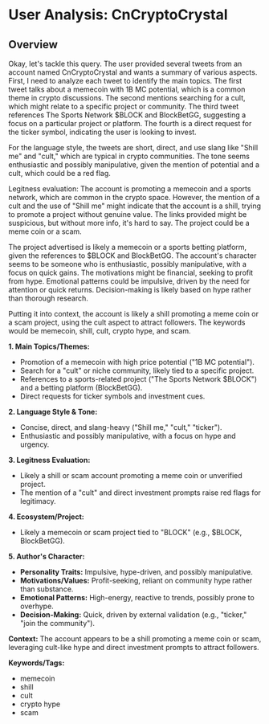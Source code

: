 # User Analysis: CnCryptoCrystal

## Overview

<think>
Okay, let's tackle this query. The user provided several tweets from an account named CnCryptoCrystal and wants a summary of various aspects. First, I need to analyze each tweet to identify the main topics. The first tweet talks about a memecoin with 1B MC potential, which is a common theme in crypto discussions. The second mentions searching for a cult, which might relate to a specific project or community. The third tweet references The Sports Network $BLOCK and BlockBetGG, suggesting a focus on a particular project or platform. The fourth is a direct request for the ticker symbol, indicating the user is looking to invest.

For the language style, the tweets are short, direct, and use slang like "Shill me" and "cult," which are typical in crypto communities. The tone seems enthusiastic and possibly manipulative, given the mention of potential and a cult, which could be a red flag.

Legitness evaluation: The account is promoting a memecoin and a sports network, which are common in the crypto space. However, the mention of a cult and the use of "Shill me" might indicate that the account is a shill, trying to promote a project without genuine value. The links provided might be suspicious, but without more info, it's hard to say. The project could be a meme coin or a scam.

The project advertised is likely a memecoin or a sports betting platform, given the references to $BLOCK and BlockBetGG. The account's character seems to be someone who is enthusiastic, possibly manipulative, with a focus on quick gains. The motivations might be financial, seeking to profit from hype. Emotional patterns could be impulsive, driven by the need for attention or quick returns. Decision-making is likely based on hype rather than thorough research.

Putting it into context, the account is likely a shill promoting a meme coin or a scam project, using the cult aspect to attract followers. The keywords would be memecoin, shill, cult, crypto hype, and scam.
</think>

**1. Main Topics/Themes:**  
- Promotion of a memecoin with high price potential ("1B MC potential").  
- Search for a "cult" or niche community, likely tied to a specific project.  
- References to a sports-related project ("The Sports Network $BLOCK") and a betting platform (BlockBetGG).  
- Direct requests for ticker symbols and investment cues.  

**2. Language Style & Tone:**  
- Concise, direct, and slang-heavy ("Shill me," "cult," "ticker").  
- Enthusiastic and possibly manipulative, with a focus on hype and urgency.  

**3. Legitness Evaluation:**  
- Likely a shill or scam account promoting a meme coin or unverified project.  
- The mention of a "cult" and direct investment prompts raise red flags for legitimacy.  

**4. Ecosystem/Project:**  
- Likely a memecoin or scam project tied to "BLOCK" (e.g., $BLOCK, BlockBetGG).  

**5. Author's Character:**  
- **Personality Traits:** Impulsive, hype-driven, and possibly manipulative.  
- **Motivations/Values:** Profit-seeking, reliant on community hype rather than substance.  
- **Emotional Patterns:** High-energy, reactive to trends, possibly prone to overhype.  
- **Decision-Making:** Quick, driven by external validation (e.g., "ticker," "join the community").  

**Context:** The account appears to be a shill promoting a meme coin or scam, leveraging cult-like hype and direct investment prompts to attract followers.  

**Keywords/Tags:**  
- memecoin  
- shill  
- cult  
- crypto hype  
- scam
